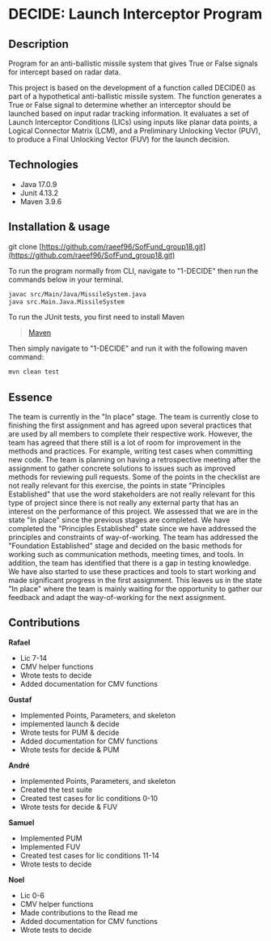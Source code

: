 # DECIDE: Launch Interceptor Program

## Description
Program for an anti-ballistic missile system that gives True or False signals for intercept based on radar data. 

This project is based on the development of a function called DECIDE() as part of a hypothetical anti-ballistic missile system. The function generates a True or False signal to determine whether an interceptor should be launched based on input radar tracking information. It evaluates a set of Launch Interceptor Conditions (LICs) using inputs like planar data points, a Logical Connector Matrix (LCM), and a Preliminary Unlocking Vector (PUV), to produce a Final Unlocking Vector (FUV) for the launch decision.

## Technologies
- Java 17.0.9
- Junit 4.13.2
- Maven 3.9.6

## Installation & usage
git clone [https://github.com/raeef96/SofFund_group18.git](https://github.com/raeef96/SofFund_group18.git)

To run the program normally from CLI, navigate to "1-DECIDE" then run the commands below in your terminal.
```bash
javac src/Main/Java/MissileSystem.java
java src.Main.Java.MissileSystem
```

To run the JUnit tests, you first need to install Maven
> [Maven](https://maven.apache.org/download.cgi)

Then simply navigate to "1-DECIDE" and run it with the following maven command:
```bash
mvn clean test
```

## Essence
The team is currently in the "In place" stage. The team is currently close to finishing the first assignment and has agreed upon several practices that are used by all members to complete their respective work. However, the team has agreed that there still is a lot of room for improvement in the methods and practices. For example, writing test cases when committing new code. The team is planning on having a retrospective meeting after the assignment to gather concrete solutions to issues such as improved methods for reviewing pull requests. Some of the points in the checklist are not really relevant for this exercise, the points in state "Principles Established" that use the word stakeholders are not really relevant for this type of project since there is not really any external party that has an interest on the performance of this project. We assessed that we are in the state "In place" since the previous stages are completed. We have completed the "Principles Established" state since we have addressed the principles and constraints of way-of-working. The team has addressed the "Foundation Established" stage and decided on the basic methods for working such as communication methods, meeting times, and tools. In addition, the team has identified that there is a gap in testing knowledge. We have also started to use these practices and tools to start working and made significant progress in the first assignment. This leaves us in the state "In place" where the team is mainly waiting for the opportunity to gather our feedback and adapt the way-of-working for the next assignment. 


## Contributions
**Rafael**
- Lic 7-14
- CMV helper functions
- Wrote tests to decide
- Added documentation for CMV functions

**Gustaf**
- Implemented Points, Parameters, and skeleton
- implemented launch & decide
- Wrote tests for PUM & decide
- Added documentation for CMV functions
- Wrote tests for decide & PUM
  
**André**
- Implemented Points, Parameters, and skeleton
- Created the test suite
- Created test cases for lic conditions 0-10
- Wrote tests for decide & FUV

**Samuel**
- Implemented PUM
- Implemented FUV
- Created test cases for lic conditions 11-14
- Wrote tests to decide

**Noel**
- Lic 0-6
- CMV helper functions
- Made contributions to the Read me
- Added documentation for CMV functions
- Wrote tests to decide


